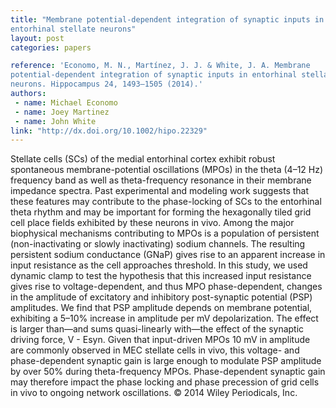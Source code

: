 ```yaml
---
title: "Membrane potential-dependent integration of synaptic inputs in
entorhinal stellate neurons"
layout: post
categories: papers

reference: 'Economo, M. N., Martínez, J. J. & White, J. A. Membrane
potential-dependent integration of synaptic inputs in entorhinal stellate
neurons. Hippocampus 24, 1493–1505 (2014).'
authors: 
 - name: Michael Economo
 - name: Joey Martinez
 - name: John White
link: "http://dx.doi.org/10.1002/hipo.22329"
---
```


Stellate cells (SCs) of the medial entorhinal cortex exhibit robust spontaneous
membrane-potential oscillations (MPOs) in the theta (4–12 Hz) frequency band as
well as theta-frequency resonance in their membrane impedance spectra. Past
experimental and modeling work suggests that these features may contribute to
the phase-locking of SCs to the entorhinal theta rhythm and may be important
for forming the hexagonally tiled grid cell place fields exhibited by these
neurons in vivo. Among the major biophysical mechanisms contributing to MPOs is
a population of persistent (non-inactivating or slowly inactivating) sodium
channels. The resulting persistent sodium conductance (GNaP) gives rise to an
apparent increase in input resistance as the cell approaches threshold. In this
study, we used dynamic clamp to test the hypothesis that this increased input
resistance gives rise to voltage-dependent, and thus MPO phase-dependent,
changes in the amplitude of excitatory and inhibitory post-synaptic potential
(PSP) amplitudes. We find that PSP amplitude depends on membrane potential,
exhibiting a 5–10% increase in amplitude per mV depolarization. The effect is
larger than—and sums quasi-linearly with—the effect of the synaptic driving
force, V - Esyn. Given that input-driven MPOs 10 mV in amplitude are commonly
observed in MEC stellate cells in vivo, this voltage- and phase-dependent
synaptic gain is large enough to modulate PSP amplitude by over 50% during
theta-frequency MPOs. Phase-dependent synaptic gain may therefore impact the
phase locking and phase precession of grid cells in vivo to ongoing network
oscillations. © 2014 Wiley Periodicals, Inc.
